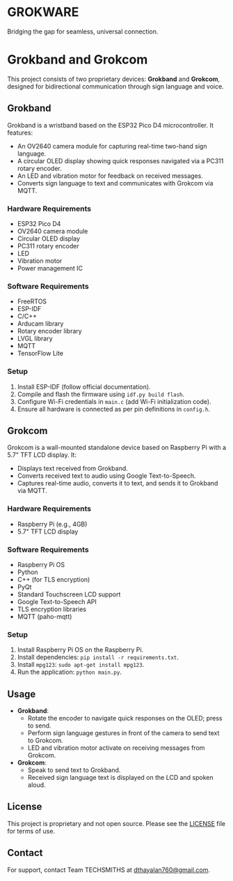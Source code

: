 # GROKWARE
Bridging the gap for seamless, universal connection.
# Grokband and Grokcom

This project consists of two proprietary devices: **Grokband** and **Grokcom**, designed for bidirectional communication through sign language and voice.

## Grokband

Grokband is a wristband based on the ESP32 Pico D4 microcontroller. It features:
- An OV2640 camera module for capturing real-time two-hand sign language.
- A circular OLED display showing quick responses navigated via a PC311 rotary encoder.
- An LED and vibration motor for feedback on received messages.
- Converts sign language to text and communicates with Grokcom via MQTT.

### Hardware Requirements
- ESP32 Pico D4
- OV2640 camera module
- Circular OLED display
- PC311 rotary encoder
- LED
- Vibration motor
- Power management IC

### Software Requirements
- FreeRTOS
- ESP-IDF
- C/C++
- Arducam library
- Rotary encoder library
- LVGL library
- MQTT
- TensorFlow Lite

### Setup
1. Install ESP-IDF (follow official documentation).
2. Compile and flash the firmware using `idf.py build flash`.
3. Configure Wi-Fi credentials in `main.c` (add Wi-Fi initialization code).
4. Ensure all hardware is connected as per pin definitions in `config.h`.

## Grokcom

Grokcom is a wall-mounted standalone device based on Raspberry Pi with a 5.7" TFT LCD display. It:
- Displays text received from Grokband.
- Converts received text to audio using Google Text-to-Speech.
- Captures real-time audio, converts it to text, and sends it to Grokband via MQTT.

### Hardware Requirements
- Raspberry Pi (e.g., 4GB)
- 5.7" TFT LCD display

### Software Requirements
- Raspberry Pi OS
- Python
- C++ (for TLS encryption)
- PyQt
- Standard Touchscreen LCD support
- Google Text-to-Speech API
- TLS encryption libraries
- MQTT (paho-mqtt)

### Setup
1. Install Raspberry Pi OS on the Raspberry Pi.
2. Install dependencies: `pip install -r requirements.txt`.
3. Install `mpg123`: `sudo apt-get install mpg123`.
4. Run the application: `python main.py`.

## Usage
- **Grokband**: 
  - Rotate the encoder to navigate quick responses on the OLED; press to send.
  - Perform sign language gestures in front of the camera to send text to Grokcom.
  - LED and vibration motor activate on receiving messages from Grokcom.
- **Grokcom**: 
  - Speak to send text to Grokband.
  - Received sign language text is displayed on the LCD and spoken aloud.

## License
This project is proprietary and not open source. Please see the [LICENSE](LICENSE) file for terms of use.

## Contact
For support, contact Team TECHSMITHS at dthayalan760@gmail.com.
